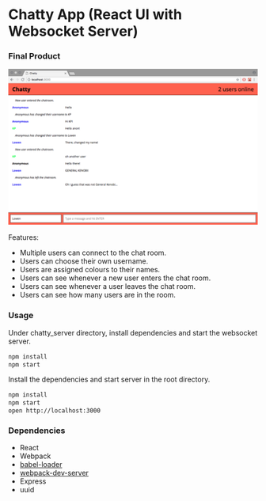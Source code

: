 Chatty App (React UI with Websocket Server)
=====================

### Final Product
!["Chat Room"](https://github.com/kpalosot/react-simple-boilerplate/blob/master/docs/Chatty_App.png?raw=true)

Features:
* Multiple users can connect to the chat room.
* Users can choose their own username.
* Users are assigned colours to their names.
* Users can see whenever a new user enters the chat room.
* Users can see whenever a user leaves the chat room.
* Users can see how many users are in the room.

### Usage

Under chatty_server directory, install dependencies and start the websocket server.
```
npm install
npm start
```

Install the dependencies and start server in the root directory.

```
npm install
npm start
open http://localhost:3000
```

### Dependencies

* React
* Webpack
* [babel-loader](https://github.com/babel/babel-loader)
* [webpack-dev-server](https://github.com/webpack/webpack-dev-server)
* Express
* uuid
